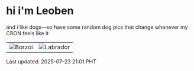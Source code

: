 # hi i'm Leoben

and i like dogs—so have some random dog pics that change whenever my CRON feels like it

|  |  |
|--------|----------|
| ![Borzoi](https://random-dog-vercel.vercel.app/api/random-borzoi?v=1753275713) | ![Labrador](https://random-dog-vercel.vercel.app/api/random-labrador?v=1753275713) |

Last updated: 2025-07-23 21:01 PHT

